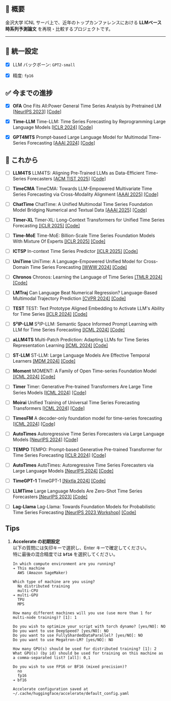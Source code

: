 ## 📌 概要  
金沢大学 ICNL サーバ上で、近年のトップカンファレンスにおける **LLMベース時系列予測論文** を再現・比較するプロジェクトです。

---

## 🔧 統一設定

- [x] LLM バックボーン: `GPT2-small`
- [x] 精度: `fp16`


## ✅ 今までの進捗
- [x] **OFA** One Fits All:Power General Time Series Analysis by Pretrained LM [[NeurIPS 2023]](https://arxiv.org/abs/2302.11939) [[Code]](https://github.com/DAMO-DI-ML/NeurIPS2023-One-Fits-All.git)

- [x] **Time-LLM** Time-LLM: Time Series Forecasting by Reprogramming Large Language Models [[ICLR 2024]](https://arxiv.org/abs/2310.01728) [[Code]](https://github.com/KimMeen/Time-LLM.git)

- [x] **GPT4MTS** Prompt-based Large Language Model for Multimodal Time-Series Forecasting [[AAAI 2024]](https://ojs.aaai.org/index.php/AAAI/article/view/30383) [[Code]](https://github.com/Flora-jia-jfr/GPT4MTS-Prompt-based-Large-Language-Model-for-Multimodal-Time-series-Forecasting.git)

##  🧪 これから

- [ ] **LLM4TS** LLM4TS: Aligning Pre-Trained LLMs as Data-Efficient Time-Series Forecasters [[ACM TIST 2025]](https://arxiv.org/abs/2308.08469) [[Code]](https://github.com/blacksnail789521/LLM4TS.git)

- [ ] **TimeCMA** TimeCMA: Towards LLM-Empowered Multivariate Time Series Forecasting via Cross-Modality Alignment [[AAAI 2025]](https://arxiv.org/abs/2406.01638) [[Code]](https://github.com/ChenxiLiu-HNU/TimeCMA.git)

- [ ] **ChatTime** ChatTime: A Unified Multimodal Time Series Foundation Model Bridging Numerical and Textual Data [[AAAI 2025]](https://arxiv.org/abs/2412.11376) [[Code]](https://github.com/ForestsKing/ChatTime.git)

- [ ] **Timer-XL** Timer-XL: Long-Context Transformers for Unified Time Series Forecasting [[ICLR 2025]](https://arxiv.org/abs/2410.04803) [[Code]](https://github.com/thuml/Timer-XL.git)

- [ ] **Time-MoE** Time-MoE: Billion-Scale Time Series Foundation Models With Mixture Of Experts [[ICLR 2025]](https://arxiv.org/abs/2409.16040) [[Code]](https://github.com/Time-MoE/Time-MoE.git)

- [ ] **ICTSP** In-context Time Series Predictor [[ICLR 2025]](https://arxiv.org/abs/2403.18447) [[Code]](https://github.com/LJC-FVNR/In-context-Time-Series-Predictor.git)

- [ ] **UniTime** UniTime: A Language-Empowered Unified Model for Cross-Domain Time Series Forecasting [[WWW 2024]](https://arxiv.org/abs/2310.09751) [[Code]](https://github.com/liuxu77/UniTime.git)

- [ ] **Chronos** Chronos: Learning the Language of Time Series [[TMLR 2024]](https://arxiv.org/abs/2403.07815) [[Code]](https://github.com/amazon-science/chronos-forecasting.git)

- [ ] **LMTraj** Can Language Beat Numerical Regression? Language-Based Multimodal Trajectory Prediction [[CVPR 2024]](https://arxiv.org/abs/2403.18447) [[Code]](https://github.com/InhwanBae/LMTrajectory.git)

- [ ] **TEST** TEST: Text Prototype Aligned Embedding to Activate LLM's Ability for Time Series [[ICLR 2024]](https://arxiv.org/abs/2308.08241) [[Code]](https://github.com/SCXsunchenxi/TEST.git)

- [ ] **S²IP-LLM** S²IP-LLM: Semantic Space Informed Prompt Learning with LLM for Time Series Forecasting [[ICML 2024]](https://arxiv.org/abs/2403.05798) [[Code]](https://github.com/panzijie825/S2IP-LLM.git)

- [ ] **aLLM4TS** Multi-Patch Prediction: Adapting LLMs for Time Series Representation Learning [[ICML 2024]](https://arxiv.org/abs/2402.04852) [[Code]](https://github.com/yxbian23/aLLM4TS.git)

- [ ] **ST-LLM** ST-LLM: Large Language Models Are Effective Temporal Learners [[MDM 2024]](https://arxiv.org/abs/2404.00308) [[Code]](https://github.com/ChenxiLiu-HNU/ST-LLM.git)

- [ ] **Moment** MOMENT: A Family of Open Time-series Foundation Model [[ICML 2024]](https://arxiv.org/abs/2402.03885) [[Code]](https://github.com/moment-timeseries-foundation-model/moment.git)

- [ ] **Timer** Timer: Generative Pre-trained Transformers Are Large Time Series Models [[ICML 2024]](https://arxiv.org/abs/2402.02368) [[Code]](https://github.com/moment-timeseries-foundation-model/moment.git)

- [ ] **Moirai** Unified Training of Universal Time Series Forecasting Transformers [[ICML 2024]](https://arxiv.org/abs/2402.02592) [[Code]](https://github.com/SalesforceAIResearch/uni2ts.git)

- [ ] **TimesFM** A decoder-only foundation model for time-series forecasting [[ICML 2024]](https://arxiv.org/abs/2310.10688) [[Code]](https://github.com/google-research/timesfm.git)

- [ ] **AutoTimes** Autoregressive Time Series Forecasters via Large Language Models [[NeurIPS 2024]](https://arxiv.org/abs/2402.02370) [[Code]](https://github.com/thuml/AutoTimes.git)

- [ ] **TEMPO** TEMPO: Prompt-based Generative Pre-trained Transformer for Time Series Forecasting [[ICLR 2024]](https://arxiv.org/abs/2310.04948) [[Code]](https://github.com/DC-research/TEMPO.git)

- [ ] **AutoTimes** AutoTimes: Autoregressive Time Series Forecasters via Large Language Models [[NeurIPS 2024]](https://arxiv.org/abs/2402.02370) [[Code]](https://github.com/thuml/AutoTimes.git)

- [ ] **TimeGPT-1** TimeGPT-1 [[Nixtla 2024]](https://arxiv.org/abs/2310.03589) [[Code]](https://github.com/Nixtla/nixtla.git)

- [ ] **LLMTime** Large Language Models Are Zero-Shot Time Series Forecasters [[NeurIPS 2023]](https://arxiv.org/abs/2310.07820) [[Code]](https://github.com/ngruver/llmtime.git)

- [ ] **Lag-Llama** Lag-Llama: Towards Foundation Models for Probabilistic Time Series Forecasting [[NeurIPS 2023 Workshop]](https://ar5iv.labs.arxiv.org/html/2310.08278) [[Code]](https://github.com/time-series-foundation-models/lag-llama.git)

## Tips
1. **Accelerate の初期設定**  
   以下の質問には矢印キーで選択し、Enter キーで確定してください。  
   特に最後の混合精度では **`bf16`** を選択してください。

   ```
   In which compute environment are you running?
   ➔ This machine
     AWS (Amazon SageMaker)

   Which type of machine are you using?
     No distributed training
     multi-CPU
   ➔ multi-GPU
     TPU
     MPS

   How many different machines will you use (use more than 1 for multi-node training)? [1]: 1

   Do you wish to optimize your script with torch dynamo? [yes/NO]: NO
   Do you want to use DeepSpeed? [yes/NO]: NO
   Do you want to use FullyShardedDataParallel? [yes/NO]: NO
   Do you want to use Megatron-LM? [yes/NO]: NO

   How many GPU(s) should be used for distributed training? [1]: 2
   What GPU(s) (by id) should be used for training on this machine as a comma-separated list? [all]: 0,1

   Do you wish to use FP16 or BF16 (mixed precision)?
     no
     fp16
   ➔ bf16

   Accelerate configuration saved at ~/.cache/huggingface/accelerate/default_config.yaml
   ```

